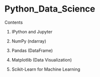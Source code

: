 # Python_Data_Science

Contents

1) IPython and Jupyter

2) NumPy (ndarray)

3) Pandas (DataFrame)

4) Matplotlib (Data Visualization)

5) Scikit-Learn for Machine Learning
